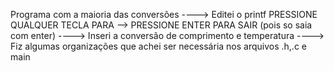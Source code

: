 Programa com a maioria das conversões
----> Editei o printf PRESSIONE QUALQUER TECLA PARA --> PRESSIONE ENTER PARA SAIR (pois so saia com enter)
----> Inseri a conversão de comprimento e temperatura
----> Fiz algumas organizações que achei ser necessária nos arquivos .h,.c e main
